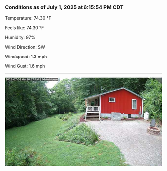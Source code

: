 ### Conditions as of July 1, 2025 at 6:15:54 PM CDT 

Temperature: 74.30 &deg;F

Feels like: 74.30 &deg;F

Humidity: 97%

Wind Direction: SW

Windspeed: 1.3 mph

Wind Gust: 1.6 mph

---

<img src="./images/latest.jpeg"/>

